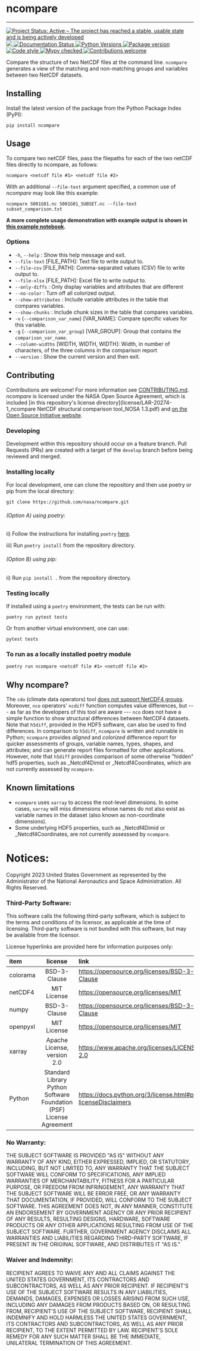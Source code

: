 # ncompare
_____

<a href="https://www.repostatus.org/#active" target="_blank">
    <img src="https://www.repostatus.org/badges/latest/active.svg" alt="Project Status: Active – The project has reached a stable, usable state and is being actively developed">
</a>
<a href="https://codecov.io/gh/nasa/ncompare" > 
 <img src="https://codecov.io/gh/nasa/ncompare/graph/badge.svg?token=5JJUNA1Z6S"/> 
</a>
<a href='https://ncompare.readthedocs.io/en/latest/?badge=latest'>
    <img src='https://readthedocs.org/projects/ncompare/badge/?version=latest' alt='Documentation Status' />
</a>
<a href="https://pypi.org/project/ncompare/" target="_blank">
    <img src="https://img.shields.io/pypi/pyversions/ncompare.svg" alt="Python Versions">
</a>
<a href="https://pypi.org/project/ncompare" target="_blank">
    <img src="https://img.shields.io/pypi/v/ncompare?color=%2334D058label=pypi%20package" alt="Package version">
</a>
<a href="https://github.com/python/black" target="_blank">
    <img src="https://img.shields.io/badge/code%20style-black-000000.svg" alt="Code style">
</a>
<a href="http://mypy-lang.org/" target="_blank">
    <img src="http://www.mypy-lang.org/static/mypy_badge.svg" alt="Mypy checked">
</a>
<a href="https://github.com/nasa/ncompare/issues" target="_blank">
    <img src="https://img.shields.io/badge/contributions-welcome-brightgreen.svg?" alt="Contributions welcome">
</a>

Compare the structure of two NetCDF files at the command line.
`ncompare` generates a view of the matching and non-matching groups and variables between two NetCDF datasets.


## Installing

Install the latest version of the package from the Python Package Index (PyPI):
```console
pip install ncompare
```


## Usage

To compare two netCDF files,
pass the filepaths for each of the two netCDF files directly to ncompare, as follows:

```console
ncompare <netcdf file #1> <netcdf file #2>
```

With an additional `--file-text` argument specified,
a common use of _ncompare_ may look like this example:

```console
ncompare S001G01.nc S001G01_SUBSET.nc --file-text subset_comparison.txt
```


**A more complete usage demonstration with example output is shown in
[this example notebook](https://nasa.github.io/ncompare/ncompare-example-usage.html).**

### Options

- `-h`, `--help` : Show this help message and exit.
- `--file-text` [FILE_PATH]: Text file to write output to.
- `--file-csv` [FILE_PATH]: Comma-separated values (CSV) file to write output to.
- `--file-xlsx` [FILE_PATH]: Excel file to write output to.
- `--only-diffs` : Only display variables and attributes that are different
- `--no-color` : Turn off all colorized output.
- `--show-attributes` : Include variable attributes in the table that compares variables.
- `--show-chunks` : Include chunk sizes in the table that compares variables.
- `-v` (`--comparison_var_name`) [VAR_NAME]: Compare specific values for this variable.
- `-g` (`--comparison_var_group`) [VAR_GROUP]: Group that contains the `comparison_var_name`.
- `--column-widths` [WIDTH, WIDTH, WIDTH]: Width, in number of characters, of the three columns in the comparison report
- `--version` : Show the current version and then exit.

## Contributing

Contributions are welcome! For more information see [CONTRIBUTING.md](CONTRIBUTING.md).
_ncompare_ is licensed under the NASA Open Source Agreement,
which is included
[in this repository's license directory](license/LAR-20274-1_ncompare  NetCDF structural comparison tool_NOSA 1.3.pdf)
and [on the Open Source Initiative website](https://opensource.org/license/nasa1-3-php/).


### Developing

Development within this repository should occur on a feature branch.
Pull Requests (PRs) are created with a target of the `develop` branch before being reviewed and merged.

### Installing locally

For local development, one can clone the repository and then use poetry or pip from the local directory:

```console
git clone https://github.com/nasa/ncompare.git
```

###### (Option A) using poetry:
ii) Follow the instructions for installing `poetry` [here](https://python-poetry.org/docs/).

iii) Run ```poetry install``` from the repository directory.

###### (Option B) using pip:

ii) Run ```pip install .``` from the repository directory.


### Testing locally

If installed using a `poetry` environment, the tests can be run with:
```console
poetry run pytest tests
```

Or from another virtual environment, one can use:
```console
pytest tests
```

### To run as a locally installed poetry module

```console
poetry run ncompare <netcdf file #1> <netcdf file #2>
```


## Why ncompare?

The `cdo` (climate data operators) tool
[does not support NetCDF4 groups](https://code.mpimet.mpg.de/boards/2/topics/12073).
Moreover, `nco` operators' `ncdiff` function computes value differences, but
--- as far as the developers of this tool are aware ---
`nco` does not have a simple function to show structural differences between NetCDF4 datasets.
 Note that `h5diff`, provided in the HDF5 software, can also be used to find differences.
In comparison to `h5diff`, `ncompare` is written and runnable in Python; `ncompare` provides _aligned_ and
_colorized_ difference report for quicker assessments of groups, variable names, types, shapes, and attributes;
and can generate report files formatted for other applications. However, note that
`h5diff` provides comparison of some otherwise "hidden" hdf5 properties, such as _Netcdf4Dimid or _Netcdf4Coordinates,
which are not currently assessed by `ncompare`.

## Known limitations

- `ncompare` uses `xarray` to access the root-level dimensions.
In some cases, `xarray` will miss dimensions whose names do not also exist as variable names in the dataset
  (also known as non-coordinate dimensions).
- Some underlying HDF5 properties, such as _Netcdf4Dimid or _Netcdf4Coordinates, are not currently assesssed by `ncompare`.

# Notices:

Copyright 2023 United States Government as represented by the Administrator of the National Aeronautics and Space Administration.  All Rights Reserved.

### Third-Party Software:
This software calls the following third-party software, which is subject to the terms and conditions of its licensor,
as applicable at the time of licensing. Third-party software is not bundled with this software,
but may be available from the licensor.

License hyperlinks are provided here for information purposes only:

| item     |                               license                               | link                                                          |
|:---------|:-------------------------------------------------------------------:|:--------------------------------------------------------------|
| colorama |                            BSD-3-Clause                             | https://opensource.org/licenses/BSD-3-Clause                  |
| netCDF4  |                             MIT License                             | https://opensource.org/licenses/MIT                           |
| numpy    |                            BSD-3-Clause                             | https://opensource.org/licenses/BSD-3-Clause                  |
| openpyxl |                             MIT License                             | https://opensource.org/licenses/MIT                           |
| xarray   |                     Apache License, version 2.0                     | https://www.apache.org/licenses/LICENSE-2.0                   |
| Python   | Standard Library Python Software Foundation (PSF) License Agreement | https://docs.python.org/3/license.html#psf-licenseDisclaimers |


### No Warranty:
THE SUBJECT SOFTWARE IS PROVIDED "AS IS" WITHOUT ANY WARRANTY OF ANY KIND, EITHER EXPRESSED, IMPLIED,
OR STATUTORY, INCLUDING, BUT NOT LIMITED TO, ANY WARRANTY THAT THE SUBJECT SOFTWARE WILL CONFORM TO SPECIFICATIONS,
ANY IMPLIED WARRANTIES OF MERCHANTABILITY, FITNESS FOR A PARTICULAR PURPOSE, OR FREEDOM FROM INFRINGEMENT,
ANY WARRANTY THAT THE SUBJECT SOFTWARE WILL BE ERROR FREE, OR ANY WARRANTY THAT DOCUMENTATION, IF PROVIDED,
WILL CONFORM TO THE SUBJECT SOFTWARE. THIS AGREEMENT DOES NOT, IN ANY MANNER,
CONSTITUTE AN ENDORSEMENT BY GOVERNMENT AGENCY OR ANY PRIOR RECIPIENT OF ANY RESULTS, RESULTING DESIGNS, HARDWARE,
SOFTWARE PRODUCTS OR ANY OTHER APPLICATIONS RESULTING FROM USE OF THE SUBJECT SOFTWARE.
FURTHER, GOVERNMENT AGENCY DISCLAIMS ALL WARRANTIES AND LIABILITIES REGARDING THIRD-PARTY SOFTWARE,
IF PRESENT IN THE ORIGINAL SOFTWARE, AND DISTRIBUTES IT "AS IS."

### Waiver and Indemnity:
RECIPIENT AGREES TO WAIVE ANY AND ALL CLAIMS AGAINST THE UNITED STATES GOVERNMENT,
ITS CONTRACTORS AND SUBCONTRACTORS, AS WELL AS ANY PRIOR RECIPIENT. IF RECIPIENT'S USE OF THE SUBJECT SOFTWARE RESULTS
IN ANY LIABILITIES, DEMANDS, DAMAGES, EXPENSES OR LOSSES ARISING FROM SUCH USE, INCLUDING ANY DAMAGES FROM PRODUCTS
BASED ON, OR RESULTING FROM, RECIPIENT'S USE OF THE SUBJECT SOFTWARE, RECIPIENT SHALL INDEMNIFY AND HOLD HARMLESS
THE UNITED STATES GOVERNMENT, ITS CONTRACTORS AND SUBCONTRACTORS, AS WELL AS ANY PRIOR RECIPIENT,
TO THE EXTENT PERMITTED BY LAW. RECIPIENT'S SOLE
REMEDY FOR ANY SUCH MATTER SHALL BE THE IMMEDIATE, UNILATERAL TERMINATION OF THIS AGREEMENT.
